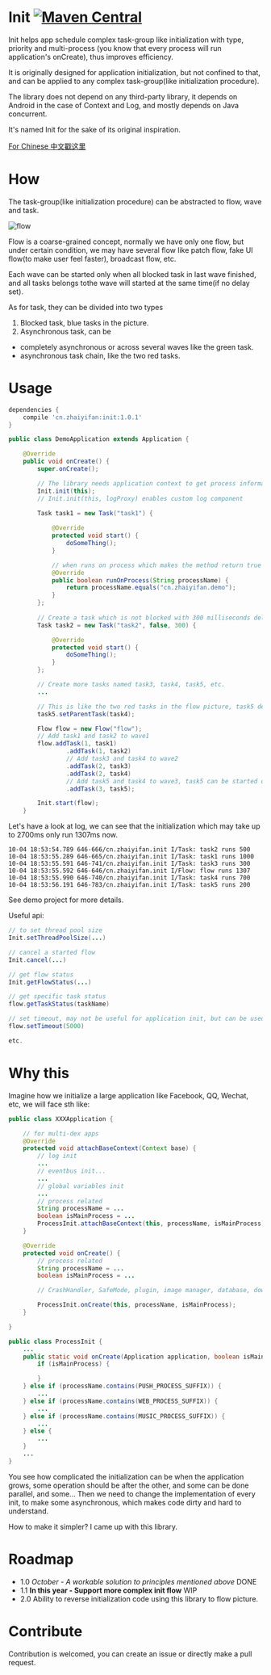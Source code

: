 # Init [![Maven Central](https://maven-badges.herokuapp.com/maven-central/cn.zhaiyifan/init/badge.svg?style=flat)](https://maven-badges.herokuapp.com/maven-central/cn.zhaiyifan/init)
Init helps app schedule complex task-group like initialization with type, priority and multi-process (you know that every process will run application's onCreate), thus improves efficiency.

It is originally designed for application initialization, but not confined to that, and can be applied to any complex task-group(like initialization procedure).

The library does not depend on any third-party library, it depends on Android in the case of Context and Log, and mostly depends on Java concurrent.

It's named Init for the sake of its original inspiration.

[For Chinese 中文戳这里](https://github.com/markzhai/init/blob/master/README_CN.md)

# How

The task-group(like initialization procedure) can be abstracted to flow, wave and task.

![flow](art/flow.png "how it works")

Flow is a coarse-grained concept, normally we have only one flow, but under certain condition, we may have several flow like patch flow, fake UI flow(to make user feel faster), broadcast flow, etc.

Each wave can be started only when all blocked task in last wave finished, and all tasks belongs tothe wave will started at the same time(if no delay set).

As for task, they can be divided into two types
 1. Blocked task, blue tasks in the picture.
 2. Asynchronous task, can be
- completely asynchronous or across several waves like the green task.
- asynchronous task chain, like the two red tasks.

# Usage

```gradle
dependencies {
    compile 'cn.zhaiyifan:init:1.0.1'
}
```

```java
public class DemoApplication extends Application {

    @Override
    public void onCreate() {
        super.onCreate();

        // The library needs application context to get process information.
        Init.init(this);
        // Init.init(this, logProxy) enables custom log component
        
        Task task1 = new Task("task1") {

            @Override
            protected void start() {
                doSomeThing();
            }

            // when runs on process which makes the method return true
            @Override
            public boolean runOnProcess(String processName) {
                return processName.equals("cn.zhaiyifan.demo");
            }
        };
        
        // Create a task which is not blocked with 300 milliseconds delay.
        Task task2 = new Task("task2", false, 300) {

            @Override
            protected void start() {
                doSomeThing();
            }
        };

        // Create more tasks named task3, task4, task5, etc.
        ...

        // This is like the two red tasks in the flow picture, task5 depends on task4.
        task5.setParentTask(task4);

        Flow flow = new Flow("flow");
        // Add task1 and task2 to wave1
        flow.addTask(1, task1)
                .addTask(1, task2)
                // Add task3 and task4 to wave2
                .addTask(2, task3)
                .addTask(2, task4)
                // Add task5 and task4 to wave3, task5 can be started only after task4 finished
                .addTask(3, task5);

        Init.start(flow);
    }
```

Let's have a look at log, we can see that the initialization which may take up to 2700ms only run 1307ms now.
```log
10-04 18:53:54.789 646-666/cn.zhaiyifan.init I/Task: task2 runs 500
10-04 18:53:55.289 646-665/cn.zhaiyifan.init I/Task: task1 runs 1000
10-04 18:53:55.591 646-741/cn.zhaiyifan.init I/Task: task3 runs 300
10-04 18:53:55.592 646-646/cn.zhaiyifan.init I/Flow: flow runs 1307
10-04 18:53:55.990 646-740/cn.zhaiyifan.init I/Task: task4 runs 700
10-04 18:53:56.191 646-783/cn.zhaiyifan.init I/Task: task5 runs 200
```

See demo project for more details.

Useful api: 
```java
// to set thread pool size
Init.setThreadPoolSize(...)

// cancel a started flow
Init.cancel(...)

// get flow status
Init.getFlowStatus(...)

// get specific task status
flow.getTaskStatus(taskName)

// set timeout, may not be useful for application init, but can be used for other init operation
flow.setTimeout(5000)

etc.
```

# Why this
Imagine how we initialize a large application like Facebook, QQ, Wechat, etc, we will face sth like:

```java
public class XXXApplication {

    // for multi-dex apps
    @Override
    protected void attachBaseContext(Context base) {
        // log init
        ...
        // eventbus init...
        ...
        // global variables init
        ...
        // process related
        String processName = ...
        boolean isMainProcess = ...
        ProcessInit.attachBaseContext(this, processName, isMainProcess);
    }

    @Override
    protected void onCreate() {
        // process related
        String processName = ...
        boolean isMainProcess = ...

        // CrashHandler, SafeMode, plugin, image manager, database, download, update, etc init

        ProcessInit.onCreate(this, processName, isMainProcess);
    }

}

public class ProcessInit {
    ...
    public static void onCreate(Application application, boolean isMainProcess, String processName) {
        if (isMainProcess) {

        }
    } else if (processName.contains(PUSH_PROCESS_SUFFIX)) {
        ...
    } else if (processName.contains(WEB_PROCESS_SUFFIX)) {
        ...
    } else if (processName.contains(MUSIC_PROCESS_SUFFIX)) {
        ...
    } else {
        ...
    }
    ...
}
```

You see how complicated the initialization can be when the application grows, some operation should be after the other, and some can be done parallel, and some... Then we need to change the implementation of every init, to make some asynchronous, which makes code dirty and hard to understand.

How to make it simpler? I came up with this library.

# Roadmap
- 1.0 *October - A workable solution to principles mentioned above* DONE
- 1.1 **In this year - Support more complex init flow** WIP
- 2.0 Ability to reverse initialization code using this library to flow picture.

# Contribute
Contribution is welcomed, you can create an issue or directly make a pull request.